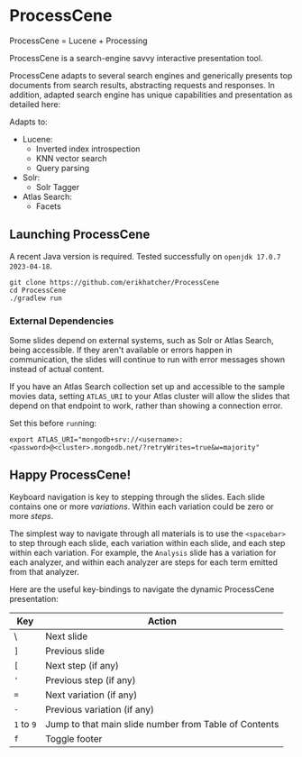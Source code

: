 # ProcessCene

ProcessCene = Lucene + Processing

ProcessCene is a search-engine savvy interactive presentation tool.

ProcessCene adapts to several search engines and generically presents top
documents from search results, abstracting requests and responses. In addition,
adapted search engine has unique capabilities and presentation as detailed here:

Adapts to:
 * Lucene:
   * Inverted index introspection
   * KNN vector search
   * Query parsing
 * Solr: 
   * Solr Tagger
 * Atlas Search:
   * Facets

## Launching ProcessCene

A recent Java version is required.  Tested successfully on `openjdk 17.0.7 2023-04-18`.

    git clone https://github.com/erikhatcher/ProcessCene
    cd ProcessCene
    ./gradlew run

### External Dependencies

Some slides depend on external systems, such as Solr or Atlas Search, being
accessible.  If they aren't available or errors happen in communication,
the slides will continue to run with error messages shown instead of actual content.

If you have an Atlas Search collection set up and accessible to the sample movies
data, setting `ATLAS_URI` to your Atlas cluster will allow the slides that depend 
on that endpoint to work, rather than showing a connection error.

Set this before `run`ning:

    export ATLAS_URI="mongodb+srv://<username>:<password>@<cluster>.mongodb.net/?retryWrites=true&w=majority"

## Happy ProcessCene!

Keyboard navigation is key to stepping through the slides. Each slide contains one
or more *variations*. Within each variation could be zero or more *steps*.

The simplest way to navigate through all materials is to use the `<spacebar>` to step through
each slide, each variation within each slide, and each step within each variation.  For example, the
`Analysis` slide has a variation for each analyzer, and within each analyzer are steps for each term emitted
from that analyzer.

Here are the useful key-bindings to navigate the dynamic ProcessCene presentation:

| Key        | Action                                                       |
|------------|--------------------------------------------------------------|
| \          | Next slide                                                   |
| `]`        | Previous slide                                               |
| `[`        | Next step (if any)                                           |
| `'`        | Previous step (if any)                                       |
| `=`        | Next variation (if any)                                      |
| `-`        | Previous variation (if any)                                  |
| `1` to `9` | Jump to that main slide number from Table of Contents        |
| `f`        | Toggle footer                                                |

